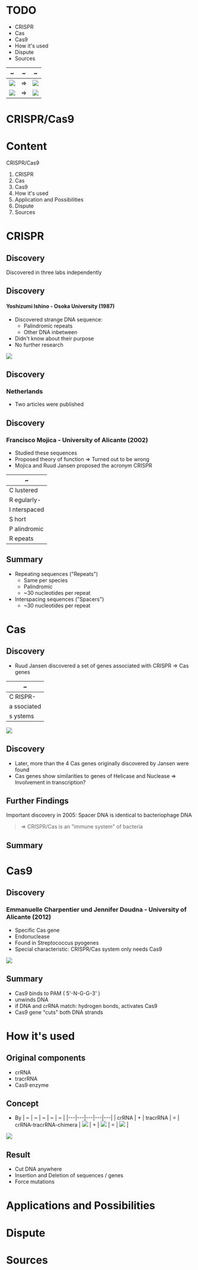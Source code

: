 # TODO
- CRISPR
- Cas
- Cas9
- How it's used
- Dispute
- Sources



~ | ~ | ~
---|---|---
![](img/recombinant_plasmid_transparent.png) <!-- .element: class="img" --> | ⇒ | ![](img/blue_white_test_transparent.png) <!-- .element: class="img" -->
![](img/ti_plasmid_transparent.png) <!-- .element: class="img" --> | ⇒ | ![](img/golden_rice_transparent.png) <!-- .element: class="img" -->



# CRISPR/Cas9



# Content


<span class="fragment highlight-pink font-size-up" data-fragment-index="1 2 3">CRISPR</span><span class="fragment highlight-pink font-size-up" data-fragment-index="2 3">/Cas</span><span class="fragment highlight-pink font-size-up" data-fragment-index="3">9</span>

1. CRISPR <!-- .element: class="fragment" data-fragment-index="1" -->
2. Cas <!-- .element: class="fragment" data-fragment-index="2" -->
3. Cas9 <!-- .element: class="fragment" data-fragment-index="3" -->
4. How it's used <!-- .element: class="fragment" data-fragment-index="4" -->
5. Application and Possibilities <!-- .element: class="fragment" data-fragment-index="5" -->
6. Dispute <!-- .element: class="fragment" data-fragment-index="6" -->
7. Sources <!-- .element: class="fragment" data-fragment-index="7" -->



# CRISPR


## Discovery
Discovered in three labs independently


## Discovery
#### Yoshizumi Ishino - Osoka University (1987)
- Discovered strange DNA sequence:
  - Palindromic repeats
  - Other DNA inbetween
- Didn't know about their purpose
- No further research


![](img/crispr.png)


## Discovery
### Netherlands
- Two articles were published


## Discovery
### Francisco Mojica - University of Alicante (2002)
- Studied these sequences
- Proposed theory of function
  ⇒ Turned out to be wrong
- Mojica and Ruud Jansen proposed the acronym CRISPR


| ~ |
|---|
| C <span class="fragment fade-right">lustered</span> |
| R <span class="fragment fade-left">egularly-</span> |
| I <span class="fragment">nterspaced</span> |
| S <span class="fragment">hort</span> |
| P <span class="fragment">alindromic</span> |
| R <span class="fragment">epeats</span> |


## Summary
- Repeating sequences ("Repeats")
  - Same per species
  - Palindromic
  - ~30 nucleotides per repeat
- Interspacing sequences ("Spacers")
  - ~30 nucleotides per repeat



# Cas


## Discovery
- Ruud Jansen discovered a set of genes associated with CRISPR
  ⇒ Cas genes


| ~ |
|---|
| C <span class="fragment fade-right">RISPR-</span> |
| a <span class="fragment fade-right">ssociated</span> |
| s <span class="fragment fade-right">ystems<span> |


![](img/crispr-cas.png)


## Discovery
- Later, more than the 4 Cas genes originally discovered by Jansen were found
- Cas genes show similarities to genes of Helicase and Nuclease
  ⇒ Involvement in transcription?


## Further Findings
Important discovery in 2005:
Spacer DNA is identical to bacteriophage DNA


> ⇒ CRISPR/Cas is an "immune system" of bacteria <!-- .element: style="font-size: 200%;" -->


## Summary



# Cas9


## Discovery
### Emmanuelle Charpentier und Jennifer Doudna - University of Alicante (2012)
- Specific Cas gene
- Endonuclease
- Found in Streptococcus pyogenes
- Special characteristic:
  CRISPR/Cas system only needs Cas9


![](img/cas9_normal_transparent.png)


## Summary
- Cas9 binds to PAM ( 5'-N-G-G-3' )
- unwinds DNA
- if DNA and crRNA match: hydrogen bonds, activates Cas9
- Cas9 gene "cuts" both DNA strands



# How it's used


## Original components
- crRNA
- tracrRNA
- Cas9 enzyme


## Concept
- By
| ~ | ~ | ~ | ~ | ~ |
|---|---|---|---|---|
| crRNA | + | tracrRNA | = | crRNA-tracrRNA-chimera
| ![](img/crRNA.png) | + | ![](img/tracrRNA.png) | = | ![](img/chimera.png) |




![](img/cas9_chimera_transparent.png)


## Result
- Cut DNA anywhere
- Insertion and Deletion of sequences / genes
- Force mutations



# Applications and Possibilities



# Dispute



# Sources
